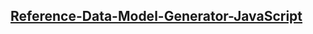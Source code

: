[Reference-Data-Model-Generator-JavaScript](https://github.com/Fay-Ho/Reference-Project/tree/develop/Reference-Data-Model-Generator/Reference-Data-Model-Generator-JavaScript)
---
